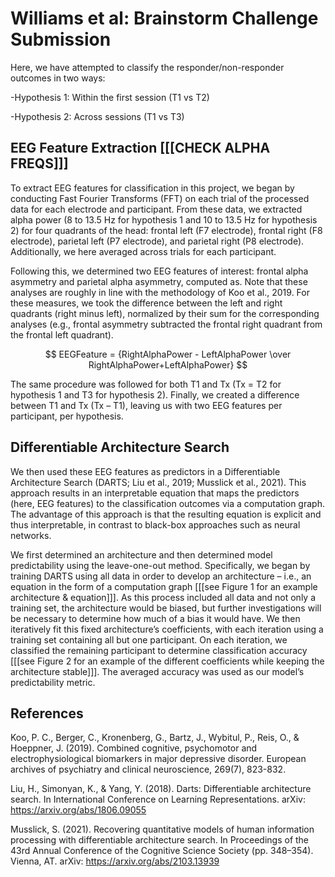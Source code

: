 # Williams et al: Brainstorm Challenge Submission
Here, we have attempted to classify the responder/non-responder outcomes in two ways:

-Hypothesis 1: Within the first session (T1 vs T2)

-Hypothesis 2: Across sessions (T1 vs T3)
  
  
## EEG Feature Extraction [[[CHECK ALPHA FREQS]]]
  To extract EEG features for classification in this project, we began by conducting Fast Fourier Transforms (FFT) on each trial of the processed data for each electrode and participant. From these data, we extracted alpha power (8 to 13.5 Hz for hypothesis 1 and 10 to 13.5 Hz for hypothesis 2) for four quadrants of the head: frontal left (F7 electrode), frontal right (F8 electrode), parietal left (P7 electrode), and parietal right (P8 electrode). Additionally, we here averaged across trials for each participant. 
  
  Following this, we determined two EEG features of interest: frontal alpha asymmetry and parietal alpha asymmetry, computed as. Note that these analyses are roughly in line with the methodology of Koo et al., 2019. For these measures, we took the difference between the left and right quadrants (right minus left), normalized by their sum for the corresponding analyses (e.g., frontal asymmetry subtracted the frontal right quadrant from the frontal left quadrant).
  
$$ EEGFeature = {RightAlphaPower - LeftAlphaPower \over RightAlphaPower+LeftAlphaPower} $$

  The same procedure was followed for both T1 and Tx (Tx = T2 for hypothesis 1 and T3 for hypothesis 2). Finally, we created a difference between T1 and Tx (Tx – T1), leaving us with two EEG features per participant, per hypothesis.
  
## Differentiable Architecture Search
  We then used these EEG features as predictors in a Differentiable Architecture Search (DARTS; Liu et al., 2019; Musslick et al., 2021). This approach results in an interpretable equation that maps the predictors (here, EEG features) to the classification outcomes via a computation graph. The advantage of this approach is that the resulting equation is explicit and thus interpretable, in contrast to black-box approaches such as neural networks. 

  We first determined an architecture and then determined model predictability using the leave-one-out method. Specifically, we began by training DARTS using all data in order to develop an architecture – i.e., an equation in the form of a computation graph [[[see Figure 1 for an example architecture & equation]]]. As this process included all data and not only a training set, the architecture would be biased, but further investigations will be necessary to determine how much of a bias it would have. We then iteratively fit this fixed architecture’s coefficients, with each iteration using a training set containing all but one participant. On each iteration, we classified the remaining participant to determine classification accuracy [[[see Figure 2 for an example of the different coefficients while keeping the architecture stable]]]. The averaged accuracy was used as our model’s predictability metric. 

## References

Koo, P. C., Berger, C., Kronenberg, G., Bartz, J., Wybitul, P., Reis, O., & Hoeppner, J. (2019). Combined cognitive, psychomotor and electrophysiological biomarkers in major depressive disorder. European archives of psychiatry and clinical neuroscience, 269(7), 823-832.

Liu, H., Simonyan, K., & Yang, Y. (2018). Darts: Differentiable architecture search. In International Conference on Learning Representations. arXiv: https://arxiv.org/abs/1806.09055

Musslick, S. (2021). Recovering quantitative models of human information processing with differentiable architecture search. In Proceedings of the 43rd Annual Conference of the Cognitive Science Society (pp. 348–354). Vienna, AT. arXiv: https://arxiv.org/abs/2103.13939

